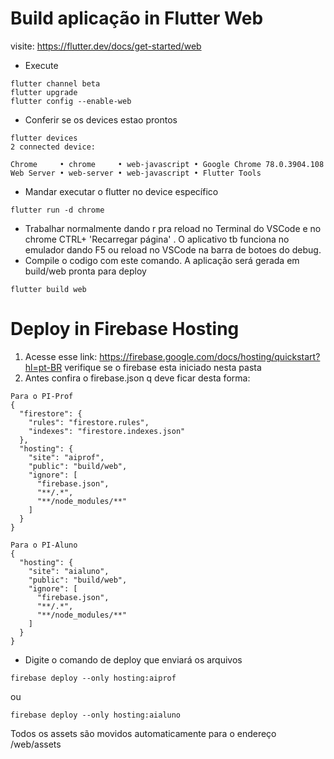 
# Build aplicação in Flutter Web
visite: https://flutter.dev/docs/get-started/web

* Execute
~~~
flutter channel beta
flutter upgrade
flutter config --enable-web
~~~
* Conferir se os devices estao prontos
~~~
flutter devices
2 connected device:

Chrome     • chrome     • web-javascript • Google Chrome 78.0.3904.108
Web Server • web-server • web-javascript • Flutter Tools
~~~
   
* Mandar executar o flutter no device específico
~~~
flutter run -d chrome
~~~
* Trabalhar normalmente dando r pra reload no Terminal do VSCode e no chrome CTRL+ 'Recarregar página' . O aplicativo tb funciona no emulador dando F5 ou reload no VSCode na barra de botoes do debug.
* Compile o codigo com este comando. A aplicação será gerada em build/web pronta para deploy
~~~
flutter build web
~~~


# Deploy in Firebase Hosting

1. Acesse esse link: https://firebase.google.com/docs/hosting/quickstart?hl=pt-BR verifique se o firebase esta iniciado nesta pasta
5. Antes confira o firebase.json q deve ficar desta forma:
~~~
Para o PI-Prof
{
  "firestore": {
    "rules": "firestore.rules",
    "indexes": "firestore.indexes.json"
  },
  "hosting": {
    "site": "aiprof",
    "public": "build/web",
    "ignore": [
      "firebase.json",
      "**/.*",
      "**/node_modules/**"
    ]
  }
}

Para o PI-Aluno
{
  "hosting": {
    "site": "aialuno",
    "public": "build/web",
    "ignore": [
      "firebase.json",
      "**/.*",
      "**/node_modules/**"
    ]
  }
}
~~~
* Digite o comando de deploy que enviará os arquivos
~~~
firebase deploy --only hosting:aiprof
~~~
ou
~~~
firebase deploy --only hosting:aialuno
~~~

Todos os assets são movidos automaticamente para o endereço /web/assets
